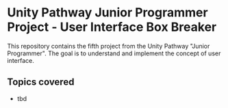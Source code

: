 # Unity Pathway Junior Programmer Project - User Interface Box Breaker

This repository contains the fifth project from the Unity Pathway "Junior Programmer". The goal is to understand and implement the concept of user interface.

## Topics covered
* tbd